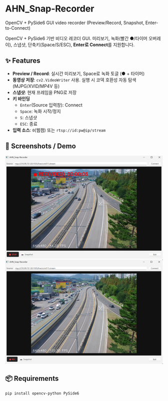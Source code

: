 # AHN_Snap-Recorder
OpenCV + PySide6 GUI video recorder (Preview/Record, Snapshot, Enter-to-Connect)

OpenCV + PySide6 기반 비디오 레코더 GUI. 미리보기, 녹화(빨간 ●/타이머 오버레이), 스냅샷, 단축키(Space/S/ESC), **Enter로 Connect**를 지원합니다.

## ✨ Features
- **Preview / Record**: 실시간 미리보기, Space로 녹화 토글 (● + 타이머)
- **동영상 저장**: `cv2.VideoWriter` 사용. 실행 시 코덱 호환성 자동 탐색(MJPG/XVID/MP4V 등)
- **스냅샷**: 현재 프레임을 PNG로 저장
- **키 바인딩**  
  - `Enter`(Source 입력창): Connect  
  - `Space`: 녹화 시작/정지  
  - `S`: 스냅샷  
  - `ESC`: 종료
- **입력 소스**: `0`(웹캠) 또는 `rtsp://id:pw@ip/stream`

## 🧪 Screenshots / Demo
![Main UI](assets/screenshot_main1.png)
![Main UI](assets/screenshot_main2.png)



## 📦 Requirements
```bash
pip install opencv-python PySide6



